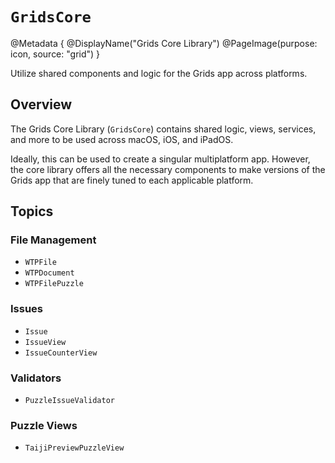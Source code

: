 # ``GridsCore``

@Metadata {
    @DisplayName("Grids Core Library")
    @PageImage(purpose: icon, source: "grid")
}

Utilize shared components and logic for the Grids app across platforms.

## Overview

The Grids Core Library (`GridsCore`) contains shared logic, views, services, and more to be used across macOS, iOS, and
iPadOS.

Ideally, this can be used to create a singular multiplatform app. However, the core library offers all the necessary
components to make versions of the Grids app that are finely tuned to each applicable platform.

## Topics

### File Management

- ``WTPFile``
- ``WTPDocument``
- ``WTPFilePuzzle``

### Issues

- ``Issue``
- ``IssueView``
- ``IssueCounterView``

### Validators

- ``PuzzleIssueValidator``

### Puzzle Views

- ``TaijiPreviewPuzzleView``
